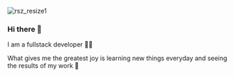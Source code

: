 ![rsz_resize1](https://user-images.githubusercontent.com/54028278/225713322-e23a6d98-bb2e-4575-b527-0fd658bcc4f7.jpg)

### Hi there 👋

I am a fullstack developer 👩‍💻                                                      
<!-- -->
What gives me the greatest joy is learning new things everyday and seeing the results of my work 💙

<!--
**904756/904756** is a ✨ _special_ ✨ repository because its `README.md` (this file) appears on your GitHub profile.

-->
